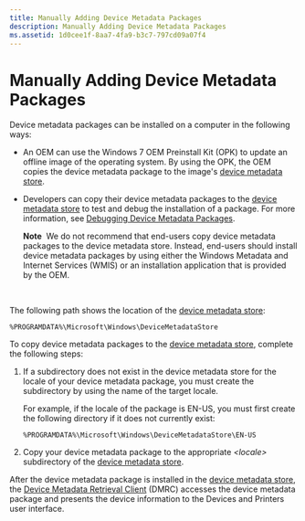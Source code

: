 ```yaml
---
title: Manually Adding Device Metadata Packages
description: Manually Adding Device Metadata Packages
ms.assetid: 1d0cee1f-8aa7-4fa9-b3c7-797cd09a07f4
---
```


# Manually Adding Device Metadata Packages


Device metadata packages can be installed on a computer in the following ways:

-   An OEM can use the Windows 7 OEM Preinstall Kit (OPK) to update an offline image of the operating system. By using the OPK, the OEM copies the device metadata package to the image's [device metadata store](device-metadata-store.md).

-   Developers can copy their device metadata packages to the [device metadata store](device-metadata-store.md) to test and debug the installation of a package. For more information, see [Debugging Device Metadata Packages](debugging-device-metadata-packages.md).

    **Note**  We do not recommend that end-users copy device metadata packages to the device metadata store. Instead, end-users should install device metadata packages by using either the Windows Metadata and Internet Services (WMIS) or an installation application that is provided by the OEM.

     

The following path shows the location of the [device metadata store](device-metadata-store.md):

```
%PROGRAMDATA%\Microsoft\Windows\DeviceMetadataStore
```

To copy device metadata packages to the [device metadata store](device-metadata-store.md), complete the following steps:

1.  If a subdirectory does not exist in the device metadata store for the locale of your device metadata package, you must create the subdirectory by using the name of the target locale.

    For example, if the locale of the package is EN-US, you must first create the following directory if it does not currently exist:

    ```
    %PROGRAMDATA%\Microsoft\Windows\DeviceMetadataStore\EN-US
    ```

2.  Copy your device metadata package to the appropriate *&lt;locale&gt;* subdirectory of the [device metadata store](device-metadata-store.md).

After the device metadata package is installed in the [device metadata store](device-metadata-store.md), the [Device Metadata Retrieval Client](device-metadata-retrieval-client.md) (DMRC) accesses the device metadata package and presents the device information to the Devices and Printers user interface.

 

 






